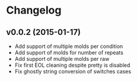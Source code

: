 Changelog
=========

v0.0.2 (2015-01-17)
-------------------

* Add support of multiple molds per condition
* Add support of molds for number of repeats
* Add support of multiple molds per raw
* Fix first EOL cleaning despite pretty is disabled
* Fix ghostly string conversion of switches cases
